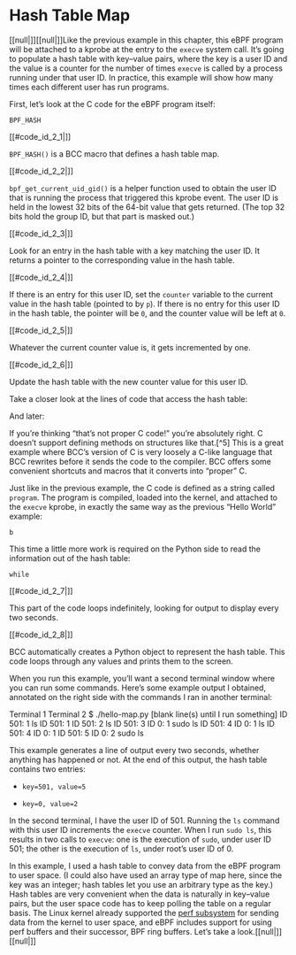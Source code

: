 # Hash Table Map

[[null|]][[null|]]Like the previous example in this chapter, this eBPF program will be attached to a kprobe at the entry to the `execve` system call. It’s going to populate a hash table with key–value pairs, where the key is a user ID and the value is a counter for the number of times `execve` is called by a process running under that user ID. In practice, this example will show how many times each different user has run programs.

First, let’s look at the C code for the eBPF program itself:

    BPF_HASH

[[#code_id_2_1|]]

`BPF_HASH()` is a BCC macro that defines a hash table map.

[[#code_id_2_2|]]

`bpf_get_current_uid_gid()` is a helper function used to obtain the user ID that is running the process that triggered this kprobe event. The user ID is held in the lowest 32 bits of the 64-bit value that gets returned. (The top 32 bits hold the group ID, but that part is masked out.)

[[#code_id_2_3|]]

Look for an entry in the hash table with a key matching the user ID. It returns a pointer to the corresponding value in the hash table.

[[#code_id_2_4|]]

If there is an entry for this user ID, set the `counter` variable to the current value in the hash table (pointed to by `p`). If there is no entry for this user ID in the hash table, the pointer will be `0`, and the counter value will be left at `0`.

[[#code_id_2_5|]]

Whatever the current counter value is, it gets incremented by one.

[[#code_id_2_6|]]

Update the hash table with the new counter value for this user ID.

Take a closer look at the lines of code that access the hash table:

      

And later:

      

If you’re thinking “that’s not proper C code!” you’re absolutely right. C doesn’t support defining methods on structures like that.[^5] This is a great example where BCC’s version of C is very loosely a C-like language that BCC rewrites before it sends the code to the compiler. BCC offers some convenient shortcuts and macros that it converts into “proper” C.

Just like in the previous example, the C code is defined as a string called `program`. The program is compiled, loaded into the kernel, and attached to the `execve` kprobe, in exactly the same way as the previous “Hello World” example:

    b

This time a little more work is required on the Python side to read the information out of the hash table:

    while

[[#code_id_2_7|]]

This part of the code loops indefinitely, looking for output to display every two seconds.

[[#code_id_2_8|]]

BCC automatically creates a Python object to represent the hash table. This code loops through any values and prints them to the screen.

When you run this example, you’ll want a second terminal window where you can run some commands. Here’s some example output I obtained, annotated on the right side with the commands I ran in another terminal:

Terminal 1                          Terminal 2
$ ./hello-map.py 
                                    \[blank line(s) until I run something\]
ID 501: 1                           ls 
ID 501: 1
ID 501: 2                           ls
ID 501: 3       ID 0: 1             sudo ls
ID 501: 4       ID 0: 1             ls
ID 501: 4       ID 0: 1
ID 501: 5       ID 0: 2             sudo ls

This example generates a line of output every two seconds, whether anything has happened or not. At the end of this output, the hash table contains two entries:

*   `key=501, value=5`
    
*   `key=0, value=2`
    

In the second terminal, I have the user ID of 501. Running the `ls` command with this user ID increments the `execve` counter. When I run `sudo ls`, this results in two calls to `execve`: one is the execution of `sudo`, under user ID 501; the other is the execution of `ls`, under root’s user ID of 0.

In this example, I used a hash table to convey data from the eBPF program to user space. (I could also have used an array type of map here, since the key was an integer; hash tables let you use an arbitrary type as the key.) Hash tables are very convenient when the data is naturally in key–value pairs, but the user space code has to keep polling the table on a regular basis. The Linux kernel already supported the [perf subsystem](https://oreil.ly/nTvvH) for sending data from the kernel to user space, and eBPF includes support for using perf buffers and their successor, BPF ring buffers. Let’s take a look.[[null|]][[null|]]